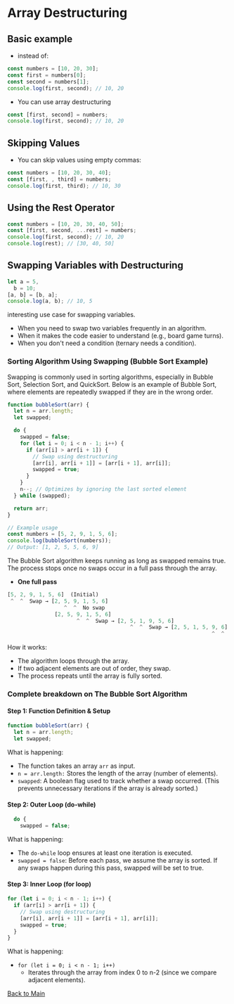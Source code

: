 # Array Destructuring

## Basic example

- instead of:

```js
const numbers = [10, 20, 30];
const first = numbers[0];
const second = numbers[1];
console.log(first, second); // 10, 20
```

- You can use array destructuring

```js
const [first, second] = numbers;
console.log(first, second); // 10, 20
```

## Skipping Values

- You can skip values using empty commas:

```js
const numbers = [10, 20, 30, 40];
const [first, , third] = numbers;
console.log(first, third); // 10, 30
```

## Using the Rest Operator

```js
const numbers = [10, 20, 30, 40, 50];
const [first, second, ...rest] = numbers;
console.log(first, second); // 10, 20
console.log(rest); // [30, 40, 50]
```

## Swapping Variables with Destructuring

```js
let a = 5,
  b = 10;
[a, b] = [b, a];
console.log(a, b); // 10, 5
```

interesting use case for swapping variables.

- When you need to swap two variables frequently in an algorithm.
- When it makes the code easier to understand (e.g., board game turns).
- When you don't need a condition (ternary needs a condition).

### Sorting Algorithm Using Swapping (Bubble Sort Example)

Swapping is commonly used in sorting algorithms, especially in Bubble Sort, Selection Sort, and QuickSort. Below is an example of Bubble Sort, where elements are repeatedly swapped if they are in the wrong order.

```js
function bubbleSort(arr) {
  let n = arr.length;
  let swapped;

  do {
    swapped = false;
    for (let i = 0; i < n - 1; i++) {
      if (arr[i] > arr[i + 1]) {
        // Swap using destructuring
        [arr[i], arr[i + 1]] = [arr[i + 1], arr[i]];
        swapped = true;
      }
    }
    n--; // Optimizes by ignoring the last sorted element
  } while (swapped);

  return arr;
}

// Example usage
const numbers = [5, 2, 9, 1, 5, 6];
console.log(bubbleSort(numbers));
// Output: [1, 2, 5, 5, 6, 9]
```

The Bubble Sort algorithm keeps running as long as swapped remains true. The process stops once no swaps occur in a full pass through the array.

- **One full pass**

```js
[5, 2, 9, 1, 5, 6]  (Initial)
 ^  ^  Swap → [2, 5, 9, 1, 5, 6]
                  ^  ^  No swap
               [2, 5, 9, 1, 5, 6]
                      ^  ^  Swap → [2, 5, 1, 9, 5, 6]
                                       ^  ^  Swap → [2, 5, 1, 5, 9, 6]
                                                                 ^  ^  Swap → [2, 5, 1, 5, 6, 9]
```

How it works:

- The algorithm loops through the array.
- If two adjacent elements are out of order, they swap.
- The process repeats until the array is fully sorted.

### Complete breakdown on The Bubble Sort Algorithm

#### Step 1: Function Definition & Setup

```js
function bubbleSort(arr) {
  let n = arr.length;
  let swapped;

```

What is happening:

- The function takes an array `arr` as input.
- `n = arr.length:` Stores the length of the array (number of elements).
- `swapped`: A boolean flag used to track whether a swap occurred. (This prevents unnecessary iterations if the array is already sorted.)

#### Step 2: Outer Loop (do-while)

```js
  do {
    swapped = false;
```

What is happening:

- The `do-while` loop ensures at least one iteration is executed.
- `swapped = false`: Before each pass, we assume the array is sorted. If any swaps happen during this pass, swapped will be set to true.

#### Step 3: Inner Loop (for loop)

```js
for (let i = 0; i < n - 1; i++) {
  if (arr[i] > arr[i + 1]) {
    // Swap using destructuring
    [arr[i], arr[i + 1]] = [arr[i + 1], arr[i]];
    swapped = true;
  }
}
```

What is happening:

- `for (let i = 0; i < n - 1; i++)`
  - Iterates through the array from index 0 to n-2 (since we compare adjacent elements).

[Back to Main](readme.md)
